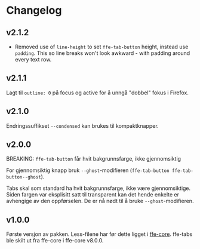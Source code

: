 # Changelog

## v2.1.2
* Removed use of `line-height` to set `ffe-tab-button` height, instead use `padding`. This so line breaks won't look awkward - with padding around every text row.

## v2.1.1

Lagt til `outline: 0` på focus og active for å unngå "dobbel" fokus i Firefox.

## v2.1.0

Endringssuffikset `--condensed` kan brukes til kompaktknapper.

## v2.0.0

BREAKING: `ffe-tab-button` får hvit bakgrunnsfarge, ikke gjennomsiktig

For gjennomsiktig knapp bruk `--ghost`-modifieren (`ffe-tab-button ffe-tab-button--ghost`).

Tabs skal som standard ha hvit bakgrunnsfarge, ikke være gjennomsiktige.
Siden fargen var eksplisitt satt til transparent kan det hende enkelte er
avhengige av den oppførselen. De er nå nødt til å bruke `--ghost`-modifieren.

## v1.0.0

Første versjon av pakken. Less-filene har før dette ligget i
[ffe-core](***REMOVED***).
ffe-tabs ble skilt ut fra ffe-core i ffe-core v8.0.0.
